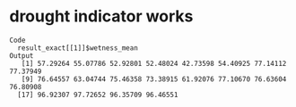 # drought indicator works

    Code
      result_exact[[1]]$wetness_mean
    Output
       [1] 57.29264 55.07786 52.92801 52.48024 42.73598 54.40925 77.14112 77.37949
       [9] 76.64557 63.04744 75.46358 73.38915 61.92076 77.10670 76.63604 76.80908
      [17] 96.92307 97.72652 96.35709 96.46551

